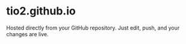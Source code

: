 tio2.github.io
==============

Hosted directly from your GitHub repository. Just edit, push, and your changes are live.
